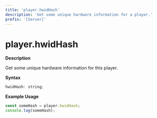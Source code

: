 ```yaml
---
title: 'player.hwidHash'
description: 'Get some unique hardware information for a player.'
prefix: '[Server]'
---
```


# player.hwidHash

**Description**

Get some unique hardware information for this player.

**Syntax**

```js
hwidHash: string;
```

**Example Usage**

```js
const someHash = player.hwidHash;
console.log(someHash);
```
